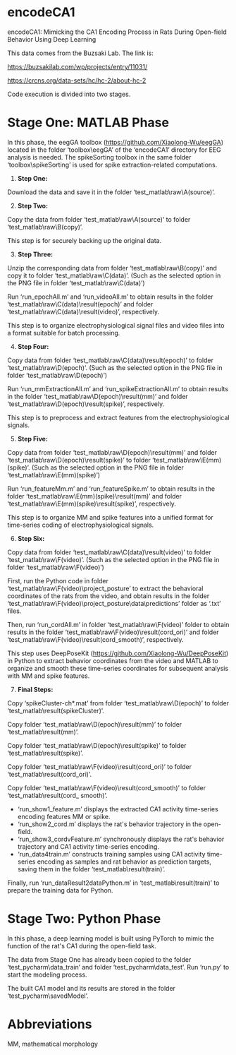 # encodeCA1

encodeCA1: Mimicking the CA1 Encoding Process in Rats During Open-field Behavior Using Deep Learning

This data comes from the Buzsaki Lab. The link is:

https://buzsakilab.com/wp/projects/entry/11031/

https://crcns.org/data-sets/hc/hc-2/about-hc-2


Code execution is divided into two stages.


# Stage One: MATLAB Phase

In this phase, the eegGA toolbox (https://github.com/Xiaolong-Wu/eegGA) located in the folder ‘toolbox\eegGA’ of the ‘encodeCA1’ directory for EEG analysis is needed. The spikeSorting toolbox in the same folder ‘toolbox\spikeSorting’ is used for spike extraction-related computations.

1. **Step One:**

Download the data and save it in the folder ‘test_matlab\raw\A(source)’.

2. **Step Two:**

Copy the data from folder ‘test_matlab\raw\A(source)’ to folder ‘test_matlab\raw\B(copy)’.

This step is for securely backing up the original data.

3. **Step Three:**

Unzip the corresponding data from folder ‘test_matlab\raw\B(copy)’ and copy it to folder ‘test_matlab\raw\C(data)’. (Such as the selected option in the PNG file in folder ‘test_matlab\raw\C(data)’)

Run ‘run_epochAll.m’ and ‘run_videoAll.m’ to obtain results in the folder ‘test_matlab\raw\C(data)\result(epoch)’ and folder ‘test_matlab\raw\C(data)\result(video)’, respectively.

This step is to organize electrophysiological signal files and video files into a format suitable for batch processing.

4. **Step Four:**

Copy data from folder ‘test_matlab\raw\C(data)\result(epoch)’ to folder ‘test_matlab\raw\D(epoch)’. (Such as the selected option in the PNG file in folder ‘test_matlab\raw\D(epoch)’)

Run ‘run_mmExtractionAll.m’ and ‘run_spikeExtractionAll.m’ to obtain results in the folder ‘test_matlab\raw\D(epoch)\result(mm)’ and folder ‘test_matlab\raw\D(epoch)\result(spike)’, respectively.

This step is to preprocess and extract features from the electrophysiological signals.

5. **Step Five:**

Copy data from folder ‘test_matlab\raw\D(epoch)\result(mm)’ and folder ‘test_matlab\raw\D(epoch)\result(spike)’ to folder ‘test_matlab\raw\E(mm)(spike)’. (Such as the selected option in the PNG file in folder ‘test_matlab\raw\E(mm)(spike)’)

Run ‘run_featureMm.m’ and ‘run_featureSpike.m’ to obtain results in the folder ‘test_matlab\raw\E(mm)(spike)\result(mm)’ and folder ‘test_matlab\raw\E(mm)(spike)\result(spike)’, respectively.

This step is to organize MM and spike features into a unified format for time-series coding of electrophysiological signals.

6. **Step Six:**

Copy data from folder ‘test_matlab\raw\C(data)\result(video)’ to folder ‘test_matlab\raw\F(video)’. (Such as the selected option in the PNG file in folder ‘test_matlab\raw\F(video)’)

First, run the Python code in folder ‘test_matlab\raw\F(video)\project_posture’ to extract the behavioral coordinates of the rats from the video, and obtain results in the folder ‘test_matlab\raw\F(video)\project_posture\data\predictions’ folder as ‘.txt’ files.

Then, run ‘run_cordAll.m’ in folder ‘test_matlab\raw\F(video)’ folder to obtain results in the folder ‘test_matlab\raw\F(video)\result(cord_ori)’ and folder ‘test_matlab\raw\F(video)\result(cord_smooth)’, respectively.

This step uses DeepPoseKit (https://github.com/Xiaolong-Wu/DeepPoseKit) in Python to extract behavior coordinates from the video and MATLAB to organize and smooth these time-series coordinates for subsequent analysis with MM and spike features.

7. **Final Steps:**

Copy ‘spikeCluster-ch*.mat’ from folder ‘test_matlab\raw\D(epoch)’ to folder ‘test_matlab\result(spikeCluster)’.

Copy folder ‘test_matlab\raw\D(epoch)\result(mm)’ to folder ‘test_matlab\result(mm)’.

Copy folder ‘test_matlab\raw\D(epoch)\result(spike)’ to folder ‘test_matlab\result(spike)’.

Copy folder ‘test_matlab\raw\F(video)\result(cord_ori)’ to folder ‘test_matlab\result(cord_ori)’.

Copy folder ‘test_matlab\raw\F(video)\result(cord_smooth)’ to folder ‘test_matlab\result(cord_ smooth)’.


- ‘run_show1_feature.m’ displays the extracted CA1 activity time-series encoding features MM or spike.
- ‘run_show2_cord.m’ displays the rat's behavior trajectory in the open-field.
- ‘run_show3_cordvFeature.m’ synchronously displays the rat's behavior trajectory and CA1 activity time-series encoding.
- ‘run_data4train.m’ constructs training samples using CA1 activity time-series encoding as samples and rat behavior as prediction targets, saving them in the folder ‘test_matlab\result(train)’.

Finally, run ‘run_dataResult2dataPython.m’ in ‘test_matlab\result(train)’ to prepare the training data for Python.


# Stage Two: Python Phase

In this phase, a deep learning model is built using PyTorch to mimic the function of the rat's CA1 during the open-field task.

The data from Stage One has already been copied to the folder ‘test_pycharm\data_train’ and folder ‘test_pycharm\data_test’. Run ‘run.py’ to start the modeling process.

The built CA1 model and its results are stored in the folder ‘test_pycharm\savedModel’.


# Abbreviations

MM, mathematical morphology

